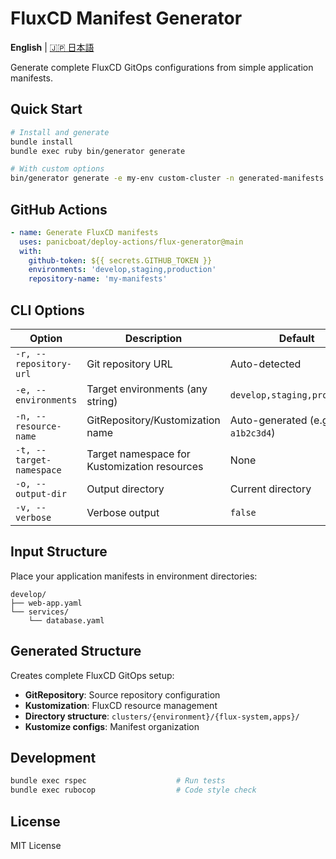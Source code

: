 # FluxCD Manifest Generator

**English** | [🇯🇵 日本語](README-ja.md)

Generate complete FluxCD GitOps configurations from simple application manifests.

## Quick Start

```bash
# Install and generate
bundle install
bundle exec ruby bin/generator generate

# With custom options
bin/generator generate -e my-env custom-cluster -n generated-manifests -t my-namespace -o ./output
```

## GitHub Actions

```yaml
- name: Generate FluxCD manifests
  uses: panicboat/deploy-actions/flux-generator@main
  with:
    github-token: ${{ secrets.GITHUB_TOKEN }}
    environments: 'develop,staging,production'
    repository-name: 'my-manifests'
```

## CLI Options

| Option | Description | Default |
|--------|-------------|---------|
| `-r, --repository-url` | Git repository URL | Auto-detected |
| `-e, --environments` | Target environments (any string) | `develop,staging,production` |
| `-n, --resource-name` | GitRepository/Kustomization name | Auto-generated (e.g., `flux-a1b2c3d4`) |
| `-t, --target-namespace` | Target namespace for Kustomization resources | None |
| `-o, --output-dir` | Output directory | Current directory |
| `-v, --verbose` | Verbose output | `false` |

## Input Structure

Place your application manifests in environment directories:

```
develop/
├── web-app.yaml
└── services/
    └── database.yaml
```

## Generated Structure

Creates complete FluxCD GitOps setup:
- **GitRepository**: Source repository configuration
- **Kustomization**: FluxCD resource management
- **Directory structure**: `clusters/{environment}/{flux-system,apps}/`
- **Kustomize configs**: Manifest organization

## Development

```bash
bundle exec rspec                    # Run tests
bundle exec rubocop                  # Code style check
```

## License

MIT License
